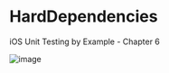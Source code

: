 # HardDependencies
iOS Unit Testing by Example - Chapter 6

![image](https://user-images.githubusercontent.com/47273077/178744829-44543765-d038-4d50-938d-7fb790badb98.png)


